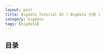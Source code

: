 ```yaml
---
layout: post
title: Bigdata Tutorial 02 ( Bigdata 分类 )
category: bigdata
tags: [bigdata]
---
```


## 目录  

